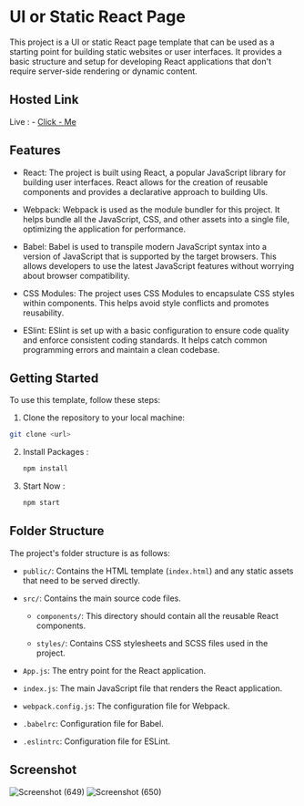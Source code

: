 # UI or Static React Page

This project is a UI or static React page template that can be used as a starting point for building static websites or user interfaces. It provides a basic structure and setup for developing React applications that don't require server-side rendering or dynamic content.

## Hosted Link
Live : -  [Click - Me](https://velvety-taffy-a0fc1a.netlify.app/)

## Features

- React: The project is built using React, a popular JavaScript library for building user interfaces. React allows for the creation of reusable components and provides a declarative approach to building UIs.

- Webpack: Webpack is used as the module bundler for this project. It helps bundle all the JavaScript, CSS, and other assets into a single file, optimizing the application for performance.

- Babel: Babel is used to transpile modern JavaScript syntax into a version of JavaScript that is supported by the target browsers. This allows developers to use the latest JavaScript features without worrying about browser compatibility.

- CSS Modules: The project uses CSS Modules to encapsulate CSS styles within components. This helps avoid style conflicts and promotes reusability.

- ESlint: ESlint is set up with a basic configuration to ensure code quality and enforce consistent coding standards. It helps catch common programming errors and maintain a clean codebase.

## Getting Started

To use this template, follow these steps:

1. Clone the repository to your local machine:
  ```bash
  git clone <url>
```
2. Install Packages :
   ```bash
   npm install
   ```
3. Start Now :
   ```bash
   npm start
   ```

## Folder Structure

The project's folder structure is as follows:

- `public/`: Contains the HTML template (`index.html`) and any static assets that need to be served directly.

- `src/`: Contains the main source code files.

  - `components/`: This directory should contain all the reusable React components.

  - `styles/`: Contains CSS stylesheets and SCSS files used in the project.

- `App.js`: The entry point for the React application.

- `index.js`: The main JavaScript file that renders the React application.

- `webpack.config.js`: The configuration file for Webpack.

- `.babelrc`: Configuration file for Babel.

- `.eslintrc`: Configuration file for ESLint.


## Screenshot
![Screenshot (649)](https://github.com/harshsingh11-cyber/chaabi/assets/65847214/59818af7-e041-470b-ae29-91509dda5b1c)
![Screenshot (650)](https://github.com/harshsingh11-cyber/chaabi/assets/65847214/449bcda5-2a62-427b-9f42-869a32522305)


